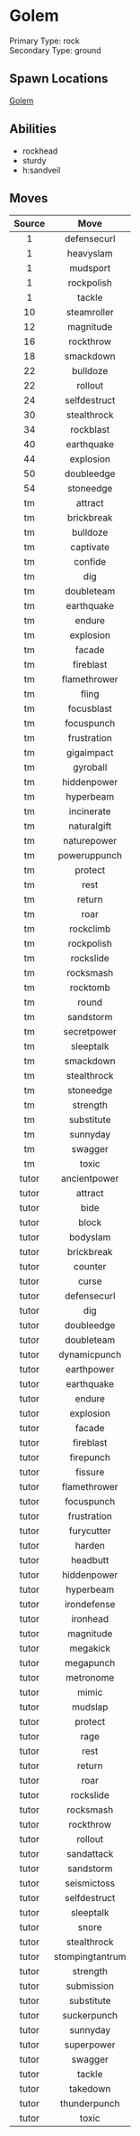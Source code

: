 # Golem  
Primary Type: rock  
Secondary Type: ground  
  
## Spawn Locations  
[Golem](/data/spawn_presets/golem.md)  
  
## Abilities  
  * rockhead
  * sturdy
  * h:sandveil
  
  
## Moves  
  
| Source | Move |  
|:---:|:---:|  
| 1 | defensecurl |  
| 1 | heavyslam |  
| 1 | mudsport |  
| 1 | rockpolish |  
| 1 | tackle |  
| 10 | steamroller |  
| 12 | magnitude |  
| 16 | rockthrow |  
| 18 | smackdown |  
| 22 | bulldoze |  
| 22 | rollout |  
| 24 | selfdestruct |  
| 30 | stealthrock |  
| 34 | rockblast |  
| 40 | earthquake |  
| 44 | explosion |  
| 50 | doubleedge |  
| 54 | stoneedge |  
| tm | attract |  
| tm | brickbreak |  
| tm | bulldoze |  
| tm | captivate |  
| tm | confide |  
| tm | dig |  
| tm | doubleteam |  
| tm | earthquake |  
| tm | endure |  
| tm | explosion |  
| tm | facade |  
| tm | fireblast |  
| tm | flamethrower |  
| tm | fling |  
| tm | focusblast |  
| tm | focuspunch |  
| tm | frustration |  
| tm | gigaimpact |  
| tm | gyroball |  
| tm | hiddenpower |  
| tm | hyperbeam |  
| tm | incinerate |  
| tm | naturalgift |  
| tm | naturepower |  
| tm | poweruppunch |  
| tm | protect |  
| tm | rest |  
| tm | return |  
| tm | roar |  
| tm | rockclimb |  
| tm | rockpolish |  
| tm | rockslide |  
| tm | rocksmash |  
| tm | rocktomb |  
| tm | round |  
| tm | sandstorm |  
| tm | secretpower |  
| tm | sleeptalk |  
| tm | smackdown |  
| tm | stealthrock |  
| tm | stoneedge |  
| tm | strength |  
| tm | substitute |  
| tm | sunnyday |  
| tm | swagger |  
| tm | toxic |  
| tutor | ancientpower |  
| tutor | attract |  
| tutor | bide |  
| tutor | block |  
| tutor | bodyslam |  
| tutor | brickbreak |  
| tutor | counter |  
| tutor | curse |  
| tutor | defensecurl |  
| tutor | dig |  
| tutor | doubleedge |  
| tutor | doubleteam |  
| tutor | dynamicpunch |  
| tutor | earthpower |  
| tutor | earthquake |  
| tutor | endure |  
| tutor | explosion |  
| tutor | facade |  
| tutor | fireblast |  
| tutor | firepunch |  
| tutor | fissure |  
| tutor | flamethrower |  
| tutor | focuspunch |  
| tutor | frustration |  
| tutor | furycutter |  
| tutor | harden |  
| tutor | headbutt |  
| tutor | hiddenpower |  
| tutor | hyperbeam |  
| tutor | irondefense |  
| tutor | ironhead |  
| tutor | magnitude |  
| tutor | megakick |  
| tutor | megapunch |  
| tutor | metronome |  
| tutor | mimic |  
| tutor | mudslap |  
| tutor | protect |  
| tutor | rage |  
| tutor | rest |  
| tutor | return |  
| tutor | roar |  
| tutor | rockslide |  
| tutor | rocksmash |  
| tutor | rockthrow |  
| tutor | rollout |  
| tutor | sandattack |  
| tutor | sandstorm |  
| tutor | seismictoss |  
| tutor | selfdestruct |  
| tutor | sleeptalk |  
| tutor | snore |  
| tutor | stealthrock |  
| tutor | stompingtantrum |  
| tutor | strength |  
| tutor | submission |  
| tutor | substitute |  
| tutor | suckerpunch |  
| tutor | sunnyday |  
| tutor | superpower |  
| tutor | swagger |  
| tutor | tackle |  
| tutor | takedown |  
| tutor | thunderpunch |  
| tutor | toxic |  
  
